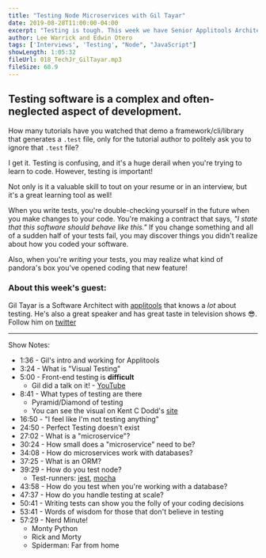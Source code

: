 ```yaml
---
title: "Testing Node Microservices with Gil Tayar"
date: 2019-08-28T11:00:00-04:00
excerpt: "Testing is tough. This week we have Senior Applitools Architect Gil Tayar on the show to explain the types of testing, why you should test, and how to test node without pulling your hair out."
author: Lee Warrick and Edwin Otero
tags: ['Interviews', 'Testing', "Node", "JavaScript"]
showLength: 1:05:32
fileUrl: 018_TechJr_GilTayar.mp3
fileSize: 68.9
---
```


## Testing software is a complex and often-neglected aspect of development.

How many tutorials have you watched that demo a framework/cli/library that generates a `.test` file, only for the tutorial author to politely ask you to ignore that `.test` file?

I get it. Testing is confusing, and it's a huge derail when you're trying to learn to code. However, testing is important!

Not only is it a valuable skill to tout on your resume or in an interview, but it's a great learning tool as well!

When you write tests, you're double-checking yourself in the future when you make changes to your code. You're making a contract that says, _"I state that this software should behave like this."_ If you change something and all of a sudden half of your tests fail, you may discover things you didn't realize about how you coded your software.

Also, when you're _writing_ your tests, you may realize what kind of pandora's box you've opened coding that new feature!

### About this week's guest:

Gil Tayar is a Software Architect with [applitools](https://applitools.com/) that knows a _lot_ about testing. He's also a great speaker and has great taste in television shows 😎. Follow him on [twitter](https://twitter.com/giltayar)

---

Show Notes:

* 1:36 - Gil's intro and working for Applitools
* 3:24 - What is "Visual Testing"
* 5:00 - Front-end testing is **difficult**
  * Gil did a talk on it! - [YouTube](https://www.youtube.com/watch?v=hRVD78I3Fo0&list=PLerBD_yOQ4C9LF5GYn99uHdAKjENil9dY)
* 8:41 - What types of testing are there
  * Pyramid/Diamond of testing
  * You can see the visual on Kent C Dodd's [site](https://testingjavascript.com)
* 16:50 - "I feel like I'm not testing anything"
* 24:50 - Perfect Testing doesn't exist
* 27:02 - What is a "microservice"?
* 30:24 - How small does a "microservice" need to be?
* 34:08 - How do microservices work with databases?
* 37:25 - What is an ORM?
* 39:29 - How do you test node?
  * Test-runners: [jest](https://jestjs.io/), [mocha](https://mochajs.org/)
* 43:58 - How do you test when you're working with a database?
* 47:37 - How do you handle testing at scale?
* 50:41 - Writing tests can show you the folly of your coding decisions
* 53:41 - Words of wisdom for those that don't believe in testing
* 57:29 - Nerd Minute!
  * Monty Python
  * Rick and Morty
  * Spiderman: Far from home
